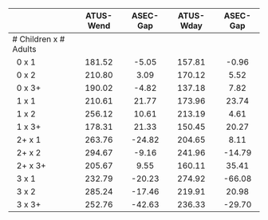 
|                      |    ATUS-Wend |     ASEC-Gap |    ATUS-Wday |     ASEC-Gap |
| -------------------- | :----------: | :----------: | :----------: | :----------: |
| # Children x # Adults |              |              |              |              |
| &nbsp;&nbsp;0 x 1    |       181.52 |        -5.05 |       157.81 |        -0.96 |
| &nbsp;&nbsp;0 x 2    |       210.80 |         3.09 |       170.12 |         5.52 |
| &nbsp;&nbsp;0 x 3+   |       190.02 |        -4.82 |       137.18 |         7.82 |
| &nbsp;&nbsp;1 x 1    |       210.61 |        21.77 |       173.96 |        23.74 |
| &nbsp;&nbsp;1 x 2    |       256.12 |        10.61 |       213.19 |         4.61 |
| &nbsp;&nbsp;1 x 3+   |       178.31 |        21.33 |       150.45 |        20.27 |
| &nbsp;&nbsp;2+ x 1   |       263.76 |       -24.82 |       204.65 |         8.11 |
| &nbsp;&nbsp;2+ x 2   |       294.67 |        -9.16 |       241.96 |       -14.79 |
| &nbsp;&nbsp;2+ x 3+  |       205.67 |         9.55 |       160.11 |        35.41 |
| &nbsp;&nbsp;3 x 1    |       232.79 |       -20.23 |       274.92 |       -66.08 |
| &nbsp;&nbsp;3 x 2    |       285.24 |       -17.46 |       219.91 |        20.98 |
| &nbsp;&nbsp;3 x 3+   |       252.76 |       -42.63 |       236.33 |       -29.70 |

